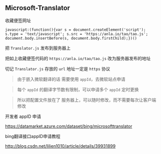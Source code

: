 ## Microsoft-Translator

收藏便签网址

```
javascript:(function(){var s = document.createElement('script'); s.type = 'text/javascript'; s.src = 'https://anla.io/tao/tao.js'; document.body.insertBefore(s, document.body.firstChild);})()
```



把 `Translator.js` 发布到服务器上 

把如上收藏便签代码的 `https://anla.io/tao/tao.js` 改为服务器发布的地址

切记 `Translator.js` 存放的 `url` 地址一定是 `https` 协议


> 由于嵌入微软翻译的话 需要使用 `appId`，去微软站点申请

> 每个 `appId` 的翻译字节数有限制，可以申请多个 `appId` 定时更换

> 所以把配置文件放在了 服务器上，可以随时修改，而不需要每次让客户端修改


开发者 appID 申请

https://datamarket.azure.com/dataset/bing/microsofttranslator


bing翻译接口appID申请教程

http://blog.csdn.net/lilien1010/article/details/39931899


